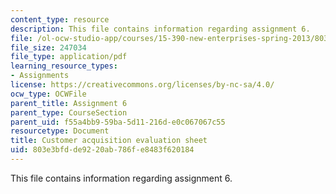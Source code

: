 ```yaml
---
content_type: resource
description: This file contains information regarding assignment 6.
file: /ol-ocw-studio-app/courses/15-390-new-enterprises-spring-2013/803e3bfdde9220ab786fe8483f620184_MIT15_390S13_assgn6sheet.pdf
file_size: 247034
file_type: application/pdf
learning_resource_types:
- Assignments
license: https://creativecommons.org/licenses/by-nc-sa/4.0/
ocw_type: OCWFile
parent_title: Assignment 6
parent_type: CourseSection
parent_uid: f55a4bb9-59ba-5d11-216d-e0c067067c55
resourcetype: Document
title: Customer acquisition evaluation sheet
uid: 803e3bfd-de92-20ab-786f-e8483f620184
---
```

This file contains information regarding assignment 6.
